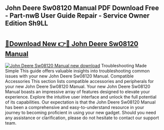 ## John Deere Sw08120 Manual PDF Download Free - Part-nwB User Guide Repair - Service Owner Edition Sh9LL

# <h2><a href="http://bc94431.oget.top/?id=John+Deere+Sw08120+Manual">🔗Download New 👉🔴 John Deere Sw08120 Manual</a></h2>

[![John Deere Sw08120 Manual new download](https://i.imgur.com/5g1atiW.png)](http://bc94431.oget.top/?id=John+Deere+Sw08120+Manual)
Troubleshooting Made Simple This guide offers valuable insights into troubleshooting common issues with your new John Deere Sw08120 Manual. Compatible Accessories This section lists compatible accessories and peripherals for your new John Deere Sw08120 Manual. Your new John Deere Sw08120 Manual boasts an impressive array of features designed to elevate your experience. Explore the intuitive user interface and unlock the full potential of its capabilities. Our expectation is that the John Deere Sw08120 Manual has been a comprehensive and easy-to-understand resource in your journey to becoming proficient in using your new gadget. Should you need any assistance or clarification, please do not hesitate to contact our support team.
